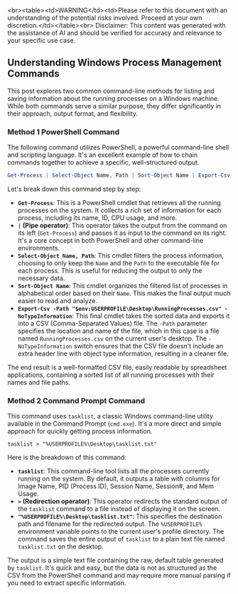 \<br\>\<table\>\<td\>WARNING\</td\>\<td\>Please refer to this document with an understanding of the potential risks involved. Proceed at your own discretion.\</td\>\</table\>\<br\>
Disclaimer: This content was generated with the assistance of AI and should be verified for accuracy and relevance to your specific use case.

## Understanding Windows Process Management Commands

This post explores two common command-line methods for listing and saving information about the running processes on a Windows machine. While both commands serve a similar purpose, they differ significantly in their approach, output format, and flexibility.

### Method 1 PowerShell Command

The following command utilizes PowerShell, a powerful command-line shell and scripting language. It's an excellent example of how to chain commands together to achieve a specific, well-structured output.

```powershell
Get-Process | Select-Object Name, Path | Sort-Object Name | Export-Csv -Path "$env:USERPROFILE\Desktop\RunningProcesses.csv" -NoTypeInformation
```

Let's break down this command step by step:

  * **`Get-Process`**: This is a PowerShell cmdlet that retrieves all the running processes on the system. It collects a rich set of information for each process, including its name, ID, CPU usage, and more.
  * **`|` (Pipe operator)**: This operator takes the output from the command on its left (`Get-Process`) and passes it as input to the command on its right. It's a core concept in both PowerShell and other command-line environments.
  * **`Select-Object Name, Path`**: This cmdlet filters the process information, choosing to only keep the `Name` and the `Path` to the executable file for each process. This is useful for reducing the output to only the necessary data.
  * **`Sort-Object Name`**: This cmdlet organizes the filtered list of processes in alphabetical order based on their `Name`. This makes the final output much easier to read and analyze.
  * **`Export-Csv -Path "$env:USERPROFILE\Desktop\RunningProcesses.csv" -NoTypeInformation`**: This final cmdlet takes the sorted data and exports it into a CSV (Comma-Separated Values) file. The `-Path` parameter specifies the location and name of the file, which in this case is a file named `RunningProcesses.csv` on the current user's desktop. The `-NoTypeInformation` switch ensures that the CSV file doesn't include an extra header line with object type information, resulting in a cleaner file.

The end result is a well-formatted CSV file, easily readable by spreadsheet applications, containing a sorted list of all running processes with their names and file paths.

### Method 2 Command Prompt Command

This command uses `tasklist`, a classic Windows command-line utility available in the Command Prompt (`cmd.exe`). It's a more direct and simple approach for quickly getting process information.

```batch
tasklist > "%USERPROFILE%\Desktop\tasklist.txt"
```

Here is the breakdown of this command:

  * **`tasklist`**: This command-line tool lists all the processes currently running on the system. By default, it outputs a table with columns for Image Name, PID (Process ID), Session Name, Session\#, and Mem Usage.
  * **`>` (Redirection operator)**: This operator redirects the standard output of the `tasklist` command to a file instead of displaying it on the screen.
  * **`"%USERPROFILE%\Desktop\tasklist.txt"`**: This specifies the destination path and filename for the redirected output. The `%USERPROFILE%` environment variable points to the current user's profile directory. The command saves the entire output of `tasklist` to a plain text file named `tasklist.txt` on the desktop.

The output is a simple text file containing the raw, default table generated by `tasklist`. It's quick and easy, but the data is not as structured as the CSV from the PowerShell command and may require more manual parsing if you need to extract specific information.
